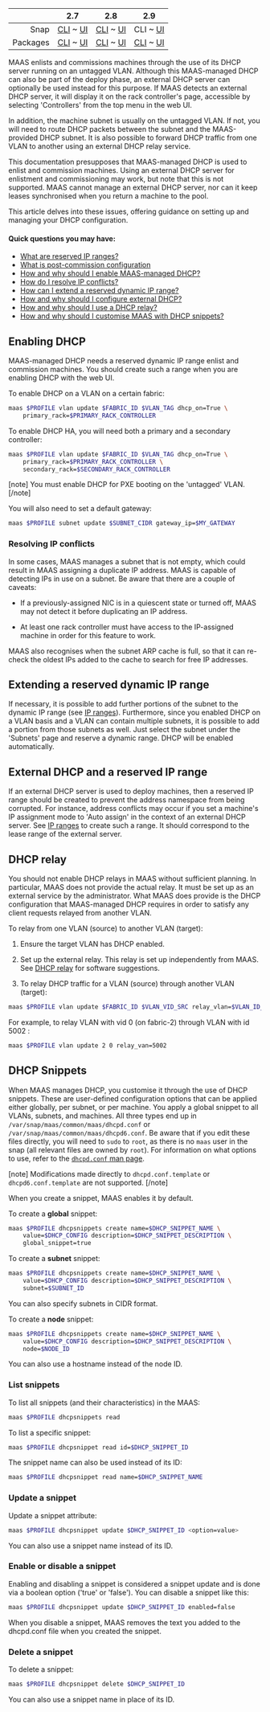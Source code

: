 <!-- deb-2-7-cli
||2.7|2.8|2.9|
|-----:|:-----:|:-----:|:-----:|
|Snap|[CLI](/t/managing-dhcp-snap-2-7-cli/2898) ~ [UI](/t/managing-dhcp-snap-2-7-ui/2899)|[CLI](/t/managing-dhcp-snap-2-8-cli/2900) ~ [UI](/t/managing-dhcp-snap-2-8-ui/2901)|[CLI](/t/managing-dhcp-snap-2-9-cli/2902) ~ [UI](/t/managing-dhcp-snap-2-9-ui/2903)|
|Packages|CLI ~ [UI](/t/managing-dhcp-deb-2-7-ui/2905)|[CLI](/t/managing-dhcp-deb-2-8-cli/2906) ~ [UI](/t/managing-dhcp-deb-2-8-ui/2907)|[CLI](/t/managing-dhcp-deb-2-9-cli/2908) ~ [UI](/t/managing-dhcp-deb-2-9-ui/2909)|
 deb-2-7-cli -->

<!-- deb-2-7-ui
||2.7|2.8|2.9|
|-----:|:-----:|:-----:|:-----:|
|Snap|[CLI](/t/managing-dhcp-snap-2-7-cli/2898) ~ [UI](/t/managing-dhcp-snap-2-7-ui/2899)|[CLI](/t/managing-dhcp-snap-2-8-cli/2900) ~ [UI](/t/managing-dhcp-snap-2-8-ui/2901)|[CLI](/t/managing-dhcp-snap-2-9-cli/2902) ~ [UI](/t/managing-dhcp-snap-2-9-ui/2903)|
|Packages|[CLI](/t/managing-dhcp-deb-2-7-cli/2904) ~ UI|[CLI](/t/managing-dhcp-deb-2-8-cli/2906) ~ [UI](/t/managing-dhcp-deb-2-8-ui/2907)|[CLI](/t/managing-dhcp-deb-2-9-cli/2908) ~ [UI](/t/managing-dhcp-deb-2-9-ui/2909)|
 deb-2-7-ui -->

<!-- deb-2-8-cli
||2.7|2.8|2.9|
|-----:|:-----:|:-----:|:-----:|
|Snap|[CLI](/t/managing-dhcp-snap-2-7-cli/2898) ~ [UI](/t/managing-dhcp-snap-2-7-ui/2899)|[CLI](/t/managing-dhcp-snap-2-8-cli/2900) ~ [UI](/t/managing-dhcp-snap-2-8-ui/2901)|[CLI](/t/managing-dhcp-snap-2-9-cli/2902) ~ [UI](/t/managing-dhcp-snap-2-9-ui/2903)|
|Packages|[CLI](/t/managing-dhcp-deb-2-7-cli/2904) ~ [UI](/t/managing-dhcp-deb-2-7-ui/2905)|CLI ~ [UI](/t/managing-dhcp-deb-2-8-ui/2907)|[CLI](/t/managing-dhcp-deb-2-9-cli/2908) ~ [UI](/t/managing-dhcp-deb-2-9-ui/2909)|
 deb-2-8-cli -->

<!-- deb-2-8-ui
||2.7|2.8|2.9|
|-----:|:-----:|:-----:|:-----:|
|Snap|[CLI](/t/managing-dhcp-snap-2-7-cli/2898) ~ [UI](/t/managing-dhcp-snap-2-7-ui/2899)|[CLI](/t/managing-dhcp-snap-2-8-cli/2900) ~ [UI](/t/managing-dhcp-snap-2-8-ui/2901)|[CLI](/t/managing-dhcp-snap-2-9-cli/2902) ~ [UI](/t/managing-dhcp-snap-2-9-ui/2903)|
|Packages|[CLI](/t/managing-dhcp-deb-2-7-cli/2904) ~ [UI](/t/managing-dhcp-deb-2-7-ui/2905)|[CLI](/t/managing-dhcp-deb-2-8-cli/2906) ~ UI|[CLI](/t/managing-dhcp-deb-2-9-cli/2908) ~ [UI](/t/managing-dhcp-deb-2-9-ui/2909)|
 deb-2-8-ui -->

<!-- deb-2-9-cli
||2.7|2.8|2.9|
|-----:|:-----:|:-----:|:-----:|
|Snap|[CLI](/t/managing-dhcp-snap-2-7-cli/2898) ~ [UI](/t/managing-dhcp-snap-2-7-ui/2899)|[CLI](/t/managing-dhcp-snap-2-8-cli/2900) ~ [UI](/t/managing-dhcp-snap-2-8-ui/2901)|[CLI](/t/managing-dhcp-snap-2-9-cli/2902) ~ [UI](/t/managing-dhcp-snap-2-9-ui/2903)|
|Packages|[CLI](/t/managing-dhcp-deb-2-7-cli/2904) ~ [UI](/t/managing-dhcp-deb-2-7-ui/2905)|[CLI](/t/managing-dhcp-deb-2-8-cli/2906) ~ [UI](/t/managing-dhcp-deb-2-8-ui/2907)|CLI ~ [UI](/t/managing-dhcp-deb-2-9-ui/2909)|
 deb-2-9-cli -->

<!-- deb-2-9-ui
||2.7|2.8|2.9|
|-----:|:-----:|:-----:|:-----:|
|Snap|[CLI](/t/managing-dhcp-snap-2-7-cli/2898) ~ [UI](/t/managing-dhcp-snap-2-7-ui/2899)|[CLI](/t/managing-dhcp-snap-2-8-cli/2900) ~ [UI](/t/managing-dhcp-snap-2-8-ui/2901)|[CLI](/t/managing-dhcp-snap-2-9-cli/2902) ~ [UI](/t/managing-dhcp-snap-2-9-ui/2903)|
|Packages|[CLI](/t/managing-dhcp-deb-2-7-cli/2904) ~ [UI](/t/managing-dhcp-deb-2-7-ui/2905)|[CLI](/t/managing-dhcp-deb-2-8-cli/2906) ~ [UI](/t/managing-dhcp-deb-2-8-ui/2907)|[CLI](/t/managing-dhcp-deb-2-9-cli/2908) ~ UI|
 deb-2-9-ui -->

<!-- snap-2-7-cli
||2.7|2.8|2.9|
|-----:|:-----:|:-----:|:-----:|
|Snap|CLI ~ [UI](/t/managing-dhcp-snap-2-7-ui/2899)|[CLI](/t/managing-dhcp-snap-2-8-cli/2900) ~ [UI](/t/managing-dhcp-snap-2-8-ui/2901)|[CLI](/t/managing-dhcp-snap-2-9-cli/2902) ~ [UI](/t/managing-dhcp-snap-2-9-ui/2903)|
|Packages|[CLI](/t/managing-dhcp-deb-2-7-cli/2904) ~ [UI](/t/managing-dhcp-deb-2-7-ui/2905)|[CLI](/t/managing-dhcp-deb-2-8-cli/2906) ~ [UI](/t/managing-dhcp-deb-2-8-ui/2907)|[CLI](/t/managing-dhcp-deb-2-9-cli/2908) ~ [UI](/t/managing-dhcp-deb-2-9-ui/2909)|
 snap-2-7-cli -->

<!-- snap-2-7-ui
||2.7|2.8|2.9|
|-----:|:-----:|:-----:|:-----:|
|Snap|[CLI](/t/managing-dhcp-snap-2-7-cli/2898) ~ UI|[CLI](/t/managing-dhcp-snap-2-8-cli/2900) ~ [UI](/t/managing-dhcp-snap-2-8-ui/2901)|[CLI](/t/managing-dhcp-snap-2-9-cli/2902) ~ [UI](/t/managing-dhcp-snap-2-9-ui/2903)|
|Packages|[CLI](/t/managing-dhcp-deb-2-7-cli/2904) ~ [UI](/t/managing-dhcp-deb-2-7-ui/2905)|[CLI](/t/managing-dhcp-deb-2-8-cli/2906) ~ [UI](/t/managing-dhcp-deb-2-8-ui/2907)|[CLI](/t/managing-dhcp-deb-2-9-cli/2908) ~ [UI](/t/managing-dhcp-deb-2-9-ui/2909)|
 snap-2-7-ui -->

<!-- snap-2-8-cli
||2.7|2.8|2.9|
|-----:|:-----:|:-----:|:-----:|
|Snap|[CLI](/t/managing-dhcp-snap-2-7-cli/2898) ~ [UI](/t/managing-dhcp-snap-2-7-ui/2899)|CLI ~ [UI](/t/managing-dhcp-snap-2-8-ui/2901)|[CLI](/t/managing-dhcp-snap-2-9-cli/2902) ~ [UI](/t/managing-dhcp-snap-2-9-ui/2903)|
|Packages|[CLI](/t/managing-dhcp-deb-2-7-cli/2904) ~ [UI](/t/managing-dhcp-deb-2-7-ui/2905)|[CLI](/t/managing-dhcp-deb-2-8-cli/2906) ~ [UI](/t/managing-dhcp-deb-2-8-ui/2907)|[CLI](/t/managing-dhcp-deb-2-9-cli/2908) ~ [UI](/t/managing-dhcp-deb-2-9-ui/2909)|
 snap-2-8-cli -->

<!-- snap-2-8-ui
||2.7|2.8|2.9|
|-----:|:-----:|:-----:|:-----:|
|Snap|[CLI](/t/managing-dhcp-snap-2-7-cli/2898) ~ [UI](/t/managing-dhcp-snap-2-7-ui/2899)|[CLI](/t/managing-dhcp-snap-2-8-cli/2900) ~ UI|[CLI](/t/managing-dhcp-snap-2-9-cli/2902) ~ [UI](/t/managing-dhcp-snap-2-9-ui/2903)|
|Packages|[CLI](/t/managing-dhcp-deb-2-7-cli/2904) ~ [UI](/t/managing-dhcp-deb-2-7-ui/2905)|[CLI](/t/managing-dhcp-deb-2-8-cli/2906) ~ [UI](/t/managing-dhcp-deb-2-8-ui/2907)|[CLI](/t/managing-dhcp-deb-2-9-cli/2908) ~ [UI](/t/managing-dhcp-deb-2-9-ui/2909)|
 snap-2-8-ui -->

||2.7|2.8|2.9|
|-----:|:-----:|:-----:|:-----:|
|Snap|[CLI](/t/managing-dhcp-snap-2-7-cli/2898) ~ [UI](/t/managing-dhcp-snap-2-7-ui/2899)|[CLI](/t/managing-dhcp-snap-2-8-cli/2900) ~ [UI](/t/managing-dhcp-snap-2-8-ui/2901)|CLI ~ [UI](/t/managing-dhcp-snap-2-9-ui/2903)|
|Packages|[CLI](/t/managing-dhcp-deb-2-7-cli/2904) ~ [UI](/t/managing-dhcp-deb-2-7-ui/2905)|[CLI](/t/managing-dhcp-deb-2-8-cli/2906) ~ [UI](/t/managing-dhcp-deb-2-8-ui/2907)|[CLI](/t/managing-dhcp-deb-2-9-cli/2908) ~ [UI](/t/managing-dhcp-deb-2-9-ui/2909)|

<!-- snap-2-9-ui
||2.7|2.8|2.9|
|-----:|:-----:|:-----:|:-----:|
|Snap|[CLI](/t/managing-dhcp-snap-2-7-cli/2898) ~ [UI](/t/managing-dhcp-snap-2-7-ui/2899)|[CLI](/t/managing-dhcp-snap-2-8-cli/2900) ~ [UI](/t/managing-dhcp-snap-2-8-ui/2901)|[CLI](/t/managing-dhcp-snap-2-9-cli/2902) ~ UI|
|Packages|[CLI](/t/managing-dhcp-deb-2-7-cli/2904) ~ [UI](/t/managing-dhcp-deb-2-7-ui/2905)|[CLI](/t/managing-dhcp-deb-2-8-cli/2906) ~ [UI](/t/managing-dhcp-deb-2-8-ui/2907)|[CLI](/t/managing-dhcp-deb-2-9-cli/2908) ~ [UI](/t/managing-dhcp-deb-2-9-ui/2909)|
 snap-2-9-ui -->

MAAS enlists and commissions machines through the use of its DHCP server running on an untagged VLAN. Although this MAAS-managed DHCP can also be part of the deploy phase, an external DHCP server can optionally be used instead for this purpose. If MAAS detects an external DHCP server, it will display it on the rack controller's page, accessible by selecting 'Controllers' from the top menu in the web UI.

In addition, the machine subnet is usually on the untagged VLAN. If not, you will need to route DHCP packets between the subnet and the MAAS-provided DHCP subnet. It is also possible to forward DHCP traffic from one VLAN to another using an external DHCP relay service.

This documentation presupposes that MAAS-managed DHCP is used to enlist and commission machines.  Using an external DHCP server for enlistment and commissioning may work, but note that this is not supported. MAAS cannot manage an external DHCP server, nor can it keep leases synchronised when you return a machine to the pool.

This article delves into these issues, offering guidance on setting up and managing your DHCP configuration.

#### Quick questions you may have: 

<!-- deb-2-7-cli
* [What are reserved IP ranges?](/t/concepts-and-terms/785#heading--ip-ranges)
* [What is post-commission configuration](/t/commission-machines/2472#heading--post-commission-configuration)
* [How and why should I enable MAAS-managed DHCP?](#heading--enabling-dhcp)
* [How do I resolve IP conflicts?](#heading--resolving-ip-conflicts)
* [How can I extend a reserved dynamic IP range?](#heading--extending-a-reserved-dynamic-ip-range)
* [How and why should I configure external  DHCP?](#heading--external-dhcp-and-a-reserved-ip-range)
* [How and why should I use a DHCP relay?](#heading--dhcp-relay)
* [How and why should I customise MAAS with DHCP snippets?](#heading--dhcp-snippets)
 deb-2-7-cli -->

<!-- deb-2-7-ui
* [What are reserved IP ranges?](/t/concepts-and-terms/785#heading--ip-ranges)
* [What is post-commission configuration](/t/commission-machines/2473#heading--post-commission-configuration)
* [How and why should I enable MAAS-managed DHCP?](#heading--enabling-dhcp)
* [How do I resolve IP conflicts?](#heading--resolving-ip-conflicts)
* [How can I extend a reserved dynamic IP range?](#heading--extending-a-reserved-dynamic-ip-range)
* [How and why should I configure external  DHCP?](#heading--external-dhcp-and-a-reserved-ip-range)
* [How and why should I use a DHCP relay?](#heading--dhcp-relay)
* [How and why should I customise MAAS with DHCP snippets?](#heading--dhcp-snippets)
 deb-2-7-ui -->

<!-- deb-2-8-cli
* [What are reserved IP ranges?](/t/concepts-and-terms/785#heading--ip-ranges)
* [What is post-commission configuration](/t/commission-machines/2474#heading--post-commission-configuration)
* [How and why should I enable MAAS-managed DHCP?](#heading--enabling-dhcp)
* [How do I resolve IP conflicts?](#heading--resolving-ip-conflicts)
* [How can I extend a reserved dynamic IP range?](#heading--extending-a-reserved-dynamic-ip-range)
* [How and why should I configure external  DHCP?](#heading--external-dhcp-and-a-reserved-ip-range)
* [How and why should I use a DHCP relay?](#heading--dhcp-relay)
* [How and why should I customise MAAS with DHCP snippets?](#heading--dhcp-snippets)
 deb-2-8-cli -->

<!-- deb-2-8-ui
* [What are reserved IP ranges?](/t/concepts-and-terms/785#heading--ip-ranges)
* [What is post-commission configuration](/t/commission-machines/2475#heading--post-commission-configuration)
* [How and why should I enable MAAS-managed DHCP?](#heading--enabling-dhcp)
* [How do I resolve IP conflicts?](#heading--resolving-ip-conflicts)
* [How can I extend a reserved dynamic IP range?](#heading--extending-a-reserved-dynamic-ip-range)
* [How and why should I configure external  DHCP?](#heading--external-dhcp-and-a-reserved-ip-range)
* [How and why should I use a DHCP relay?](#heading--dhcp-relay)
* [How and why should I customise MAAS with DHCP snippets?](#heading--dhcp-snippets)
 deb-2-8-ui -->

<!-- deb-2-9-cli
* [What are reserved IP ranges?](/t/concepts-and-terms/785#heading--ip-ranges)
* [What is post-commission configuration](/t/commission-machines/2476#heading--post-commission-configuration)
* [How and why should I enable MAAS-managed DHCP?](#heading--enabling-dhcp)
* [How do I resolve IP conflicts?](#heading--resolving-ip-conflicts)
* [How can I extend a reserved dynamic IP range?](#heading--extending-a-reserved-dynamic-ip-range)
* [How and why should I configure external  DHCP?](#heading--external-dhcp-and-a-reserved-ip-range)
* [How and why should I use a DHCP relay?](#heading--dhcp-relay)
* [How and why should I customise MAAS with DHCP snippets?](#heading--dhcp-snippets)
 deb-2-9-cli -->

<!-- deb-2-9-ui
* [What are reserved IP ranges?](/t/concepts-and-terms/785#heading--ip-ranges)
* [What is post-commission configuration](/t/commission-machines/2477#heading--post-commission-configuration)
* [How and why should I enable MAAS-managed DHCP?](#heading--enabling-dhcp)
* [How do I resolve IP conflicts?](#heading--resolving-ip-conflicts)
* [How can I extend a reserved dynamic IP range?](#heading--extending-a-reserved-dynamic-ip-range)
* [How and why should I configure external  DHCP?](#heading--external-dhcp-and-a-reserved-ip-range)
* [How and why should I use a DHCP relay?](#heading--dhcp-relay)
* [How and why should I customise MAAS with DHCP snippets?](#heading--dhcp-snippets)
 deb-2-9-ui -->

<!-- snap-2-7-cli
* [What are reserved IP ranges?](/t/concepts-and-terms/785#heading--ip-ranges)
* [What is post-commission configuration](/t/commission-machines/2466#heading--post-commission-configuration)
* [How and why should I enable MAAS-managed DHCP?](#heading--enabling-dhcp)
* [How do I resolve IP conflicts?](#heading--resolving-ip-conflicts)
* [How can I extend a reserved dynamic IP range?](#heading--extending-a-reserved-dynamic-ip-range)
* [How and why should I configure external  DHCP?](#heading--external-dhcp-and-a-reserved-ip-range)
* [How and why should I use a DHCP relay?](#heading--dhcp-relay)
* [How and why should I customise MAAS with DHCP snippets?](#heading--dhcp-snippets)
 snap-2-7-cli -->

<!-- snap-2-7-ui
* [What are reserved IP ranges?](/t/concepts-and-terms/785#heading--ip-ranges)
* [What is post-commission configuration](/t/commission-machines/2467#heading--post-commission-configuration)
* [How and why should I enable MAAS-managed DHCP?](#heading--enabling-dhcp)
* [How do I resolve IP conflicts?](#heading--resolving-ip-conflicts)
* [How can I extend a reserved dynamic IP range?](#heading--extending-a-reserved-dynamic-ip-range)
* [How and why should I configure external  DHCP?](#heading--external-dhcp-and-a-reserved-ip-range)
* [How and why should I use a DHCP relay?](#heading--dhcp-relay)
* [How and why should I customise MAAS with DHCP snippets?](#heading--dhcp-snippets)
 snap-2-7-ui -->

<!-- snap-2-8-cli
* [What are reserved IP ranges?](/t/concepts-and-terms/785#heading--ip-ranges)
* [What is post-commission configuration](/t/commission-machines/2468#heading--post-commission-configuration)
* [How and why should I enable MAAS-managed DHCP?](#heading--enabling-dhcp)
* [How do I resolve IP conflicts?](#heading--resolving-ip-conflicts)
* [How can I extend a reserved dynamic IP range?](#heading--extending-a-reserved-dynamic-ip-range)
* [How and why should I configure external  DHCP?](#heading--external-dhcp-and-a-reserved-ip-range)
* [How and why should I use a DHCP relay?](#heading--dhcp-relay)
* [How and why should I customise MAAS with DHCP snippets?](#heading--dhcp-snippets)
 snap-2-8-cli -->

<!-- snap-2-8-ui
* [What are reserved IP ranges?](/t/concepts-and-terms/785#heading--ip-ranges)
* [What is post-commission configuration](/t/commission-machines/2469#heading--post-commission-configuration)
* [How and why should I enable MAAS-managed DHCP?](#heading--enabling-dhcp)
* [How do I resolve IP conflicts?](#heading--resolving-ip-conflicts)
* [How can I extend a reserved dynamic IP range?](#heading--extending-a-reserved-dynamic-ip-range)
* [How and why should I configure external  DHCP?](#heading--external-dhcp-and-a-reserved-ip-range)
* [How and why should I use a DHCP relay?](#heading--dhcp-relay)
* [How and why should I customise MAAS with DHCP snippets?](#heading--dhcp-snippets)
 snap-2-8-ui -->

* [What are reserved IP ranges?](/t/concepts-and-terms/785#heading--ip-ranges)
* [What is post-commission configuration](/t/commission-machines/2470#heading--post-commission-configuration)
* [How and why should I enable MAAS-managed DHCP?](#heading--enabling-dhcp)
* [How do I resolve IP conflicts?](#heading--resolving-ip-conflicts)
* [How can I extend a reserved dynamic IP range?](#heading--extending-a-reserved-dynamic-ip-range)
* [How and why should I configure external  DHCP?](#heading--external-dhcp-and-a-reserved-ip-range)
* [How and why should I use a DHCP relay?](#heading--dhcp-relay)
* [How and why should I customise MAAS with DHCP snippets?](#heading--dhcp-snippets)

<!-- snap-2-9-ui
* [What are reserved IP ranges?](/t/concepts-and-terms/785#heading--ip-ranges)
* [What is post-commission configuration](/t/commission-machines/2471#heading--post-commission-configuration)
* [How and why should I enable MAAS-managed DHCP?](#heading--enabling-dhcp)
* [How do I resolve IP conflicts?](#heading--resolving-ip-conflicts)
* [How can I extend a reserved dynamic IP range?](#heading--extending-a-reserved-dynamic-ip-range)
* [How and why should I configure external  DHCP?](#heading--external-dhcp-and-a-reserved-ip-range)
* [How and why should I use a DHCP relay?](#heading--dhcp-relay)
* [How and why should I customise MAAS with DHCP snippets?](#heading--dhcp-snippets)
 snap-2-9-ui -->

<h2 id="heading--enabling-dhcp">Enabling DHCP</h2>

MAAS-managed DHCP needs a reserved dynamic IP range enlist and commission machines. You should create such a range when you are enabling DHCP with the web UI.

<!-- snap-2-7-ui snap-2-8-ui snap-2-9-ui deb-2-7-ui deb-2-8-ui deb-2-9-ui
To enable MAAS-managed DHCP, under the 'Subnets' page select the desired VLAN and then:

1.  Under the 'Take action' button select 'Provide DHCP'. A new window will appear.
2.  Select the primary rack controller. For DHCP HA, select both the primary and the secondary.
3.  Create a reserved, dynamic IP range. Fill in the fields 'Dynamic range start IP' and 'Dynamic range end IP'.
4.  Apply your changes with the 'Provide DHCP' button.

<a href="https://discourse.maas.io/uploads/default/original/1X/6727ac9a78a11e0ec602a5cb646a5776eff67677.png" target = "_blank"><img src="https://discourse.maas.io/uploads/default/original/1X/6727ac9a78a11e0ec602a5cb646a5776eff67677.png"></a>

Now, addresses in this range will get assigned to machines that are being either enlisted or commissioned.  In addition, if you are deploying a machine that has an interface connected to the untagged VLAN, and it has an IP assignment mode set to 'DHCP,' then it will also get an address in this range.
snap-2-7-ui snap-2-8-ui snap-2-9-ui deb-2-7-ui deb-2-8-ui deb-2-9-ui -->

To enable DHCP on a VLAN on a certain fabric:

``` bash
maas $PROFILE vlan update $FABRIC_ID $VLAN_TAG dhcp_on=True \
    primary_rack=$PRIMARY_RACK_CONTROLLER
```

To enable DHCP HA, you will need both a primary and a secondary controller:

``` bash
maas $PROFILE vlan update $FABRIC_ID $VLAN_TAG dhcp_on=True \
    primary_rack=$PRIMARY_RACK_CONTROLLER \
    secondary_rack=$SECONDARY_RACK_CONTROLLER 
```

[note]
You must enable DHCP for PXE booting on the 'untagged' VLAN.
[/note]

You will also need to set a default gateway:

``` bash
maas $PROFILE subnet update $SUBNET_CIDR gateway_ip=$MY_GATEWAY
```


<h3 id="heading--resolving-ip-conflicts">Resolving IP conflicts</h3>

In some cases, MAAS manages a subnet that is not empty, which could result in MAAS assigning a duplicate IP address.  MAAS is capable of detecting IPs in use on a subnet.  Be aware that there are a couple of caveats:

* If a previously-assigned NIC is in a quiescent state or turned off, MAAS may not detect it before duplicating an IP address.

* At least one rack controller must have access to the IP-assigned machine in order for this feature to work.

MAAS also recognises when the subnet ARP cache is full, so that it can re-check the oldest IPs added to the cache to search for free IP addresses.

<h2 id="heading--extending-a-reserved-dynamic-ip-range">Extending a reserved dynamic IP range</h2>

<!-- deb-2-7-cli
If necessary, it is possible to add further portions of the subnet to the dynamic IP range (see [IP ranges](/t/ip-ranges/2760)). Furthermore, since you enabled DHCP on a VLAN basis and a VLAN can contain multiple subnets, it is possible to add a portion from those subnets as well. Just select the subnet under the 'Subnets' page and reserve a dynamic range. DHCP will be enabled automatically.
 deb-2-7-cli -->

<!-- deb-2-7-ui
If necessary, it is possible to add further portions of the subnet to the dynamic IP range (see [IP ranges](/t/ip-ranges/2761)). Furthermore, since you enabled DHCP on a VLAN basis and a VLAN can contain multiple subnets, it is possible to add a portion from those subnets as well. Just select the subnet under the 'Subnets' page and reserve a dynamic range. DHCP will be enabled automatically.
 deb-2-7-ui -->

<!-- deb-2-8-cli
If necessary, it is possible to add further portions of the subnet to the dynamic IP range (see [IP ranges](/t/ip-ranges/2762)). Furthermore, since you enabled DHCP on a VLAN basis and a VLAN can contain multiple subnets, it is possible to add a portion from those subnets as well. Just select the subnet under the 'Subnets' page and reserve a dynamic range. DHCP will be enabled automatically.
 deb-2-8-cli -->

<!-- deb-2-8-ui
If necessary, it is possible to add further portions of the subnet to the dynamic IP range (see [IP ranges](/t/ip-ranges/2763)). Furthermore, since you enabled DHCP on a VLAN basis and a VLAN can contain multiple subnets, it is possible to add a portion from those subnets as well. Just select the subnet under the 'Subnets' page and reserve a dynamic range. DHCP will be enabled automatically.
 deb-2-8-ui -->

<!-- deb-2-9-cli
If necessary, it is possible to add further portions of the subnet to the dynamic IP range (see [IP ranges](/t/ip-ranges/2764)). Furthermore, since you enabled DHCP on a VLAN basis and a VLAN can contain multiple subnets, it is possible to add a portion from those subnets as well. Just select the subnet under the 'Subnets' page and reserve a dynamic range. DHCP will be enabled automatically.
 deb-2-9-cli -->

<!-- deb-2-9-ui
If necessary, it is possible to add further portions of the subnet to the dynamic IP range (see [IP ranges](/t/ip-ranges/2765)). Furthermore, since you enabled DHCP on a VLAN basis and a VLAN can contain multiple subnets, it is possible to add a portion from those subnets as well. Just select the subnet under the 'Subnets' page and reserve a dynamic range. DHCP will be enabled automatically.
 deb-2-9-ui -->

<!-- snap-2-7-cli
If necessary, it is possible to add further portions of the subnet to the dynamic IP range (see [IP ranges](/t/ip-ranges/2754)). Furthermore, since you enabled DHCP on a VLAN basis and a VLAN can contain multiple subnets, it is possible to add a portion from those subnets as well. Just select the subnet under the 'Subnets' page and reserve a dynamic range. DHCP will be enabled automatically.
 snap-2-7-cli -->

<!-- snap-2-7-ui
If necessary, it is possible to add further portions of the subnet to the dynamic IP range (see [IP ranges](/t/ip-ranges/2755)). Furthermore, since you enabled DHCP on a VLAN basis and a VLAN can contain multiple subnets, it is possible to add a portion from those subnets as well. Just select the subnet under the 'Subnets' page and reserve a dynamic range. DHCP will be enabled automatically.
 snap-2-7-ui -->

<!-- snap-2-8-cli
If necessary, it is possible to add further portions of the subnet to the dynamic IP range (see [IP ranges](/t/ip-ranges/2756)). Furthermore, since you enabled DHCP on a VLAN basis and a VLAN can contain multiple subnets, it is possible to add a portion from those subnets as well. Just select the subnet under the 'Subnets' page and reserve a dynamic range. DHCP will be enabled automatically.
 snap-2-8-cli -->

<!-- snap-2-8-ui
If necessary, it is possible to add further portions of the subnet to the dynamic IP range (see [IP ranges](/t/ip-ranges/2757)). Furthermore, since you enabled DHCP on a VLAN basis and a VLAN can contain multiple subnets, it is possible to add a portion from those subnets as well. Just select the subnet under the 'Subnets' page and reserve a dynamic range. DHCP will be enabled automatically.
 snap-2-8-ui -->

If necessary, it is possible to add further portions of the subnet to the dynamic IP range (see [IP ranges](/t/ip-ranges/2758)). Furthermore, since you enabled DHCP on a VLAN basis and a VLAN can contain multiple subnets, it is possible to add a portion from those subnets as well. Just select the subnet under the 'Subnets' page and reserve a dynamic range. DHCP will be enabled automatically.

<!-- snap-2-9-ui
If necessary, it is possible to add further portions of the subnet to the dynamic IP range (see [IP ranges](/t/ip-ranges/2759)). Furthermore, since you enabled DHCP on a VLAN basis and a VLAN can contain multiple subnets, it is possible to add a portion from those subnets as well. Just select the subnet under the 'Subnets' page and reserve a dynamic range. DHCP will be enabled automatically.
 snap-2-9-ui -->

<h2 id="heading--external-dhcp-and-a-reserved-ip-range">External DHCP and a reserved IP range</h2>

<!-- deb-2-7-cli
If an external DHCP server is used to deploy machines, then a reserved IP range should be created to prevent the address namespace from being corrupted. For instance, address conflicts may occur if you set a machine's IP assignment mode to 'Auto assign' in the context of an external DHCP server. See [IP ranges](/t/ip-ranges/2760) to create such a range. It should correspond to the lease range of the external server.
 deb-2-7-cli -->

<!-- deb-2-7-ui
If an external DHCP server is used to deploy machines, then a reserved IP range should be created to prevent the address namespace from being corrupted. For instance, address conflicts may occur if you set a machine's IP assignment mode to 'Auto assign' in the context of an external DHCP server. See [IP ranges](/t/ip-ranges/2761) to create such a range. It should correspond to the lease range of the external server.
 deb-2-7-ui -->

<!-- deb-2-8-cli
If an external DHCP server is used to deploy machines, then a reserved IP range should be created to prevent the address namespace from being corrupted. For instance, address conflicts may occur if you set a machine's IP assignment mode to 'Auto assign' in the context of an external DHCP server. See [IP ranges](/t/ip-ranges/2762) to create such a range. It should correspond to the lease range of the external server.
 deb-2-8-cli -->

<!-- deb-2-8-ui
If an external DHCP server is used to deploy machines, then a reserved IP range should be created to prevent the address namespace from being corrupted. For instance, address conflicts may occur if you set a machine's IP assignment mode to 'Auto assign' in the context of an external DHCP server. See [IP ranges](/t/ip-ranges/2763) to create such a range. It should correspond to the lease range of the external server.
 deb-2-8-ui -->

<!-- deb-2-9-cli
If an external DHCP server is used to deploy machines, then a reserved IP range should be created to prevent the address namespace from being corrupted. For instance, address conflicts may occur if you set a machine's IP assignment mode to 'Auto assign' in the context of an external DHCP server. See [IP ranges](/t/ip-ranges/2764) to create such a range. It should correspond to the lease range of the external server.
 deb-2-9-cli -->

<!-- deb-2-9-ui
If an external DHCP server is used to deploy machines, then a reserved IP range should be created to prevent the address namespace from being corrupted. For instance, address conflicts may occur if you set a machine's IP assignment mode to 'Auto assign' in the context of an external DHCP server. See [IP ranges](/t/ip-ranges/2765) to create such a range. It should correspond to the lease range of the external server.
 deb-2-9-ui -->

<!-- snap-2-7-cli
If an external DHCP server is used to deploy machines, then a reserved IP range should be created to prevent the address namespace from being corrupted. For instance, address conflicts may occur if you set a machine's IP assignment mode to 'Auto assign' in the context of an external DHCP server. See [IP ranges](/t/ip-ranges/2754) to create such a range. It should correspond to the lease range of the external server.
 snap-2-7-cli -->

<!-- snap-2-7-ui
If an external DHCP server is used to deploy machines, then a reserved IP range should be created to prevent the address namespace from being corrupted. For instance, address conflicts may occur if you set a machine's IP assignment mode to 'Auto assign' in the context of an external DHCP server. See [IP ranges](/t/ip-ranges/2755) to create such a range. It should correspond to the lease range of the external server.
 snap-2-7-ui -->

<!-- snap-2-8-cli
If an external DHCP server is used to deploy machines, then a reserved IP range should be created to prevent the address namespace from being corrupted. For instance, address conflicts may occur if you set a machine's IP assignment mode to 'Auto assign' in the context of an external DHCP server. See [IP ranges](/t/ip-ranges/2756) to create such a range. It should correspond to the lease range of the external server.
 snap-2-8-cli -->

<!-- snap-2-8-ui
If an external DHCP server is used to deploy machines, then a reserved IP range should be created to prevent the address namespace from being corrupted. For instance, address conflicts may occur if you set a machine's IP assignment mode to 'Auto assign' in the context of an external DHCP server. See [IP ranges](/t/ip-ranges/2757) to create such a range. It should correspond to the lease range of the external server.
 snap-2-8-ui -->

If an external DHCP server is used to deploy machines, then a reserved IP range should be created to prevent the address namespace from being corrupted. For instance, address conflicts may occur if you set a machine's IP assignment mode to 'Auto assign' in the context of an external DHCP server. See [IP ranges](/t/ip-ranges/2758) to create such a range. It should correspond to the lease range of the external server.

<!-- snap-2-9-ui
If an external DHCP server is used to deploy machines, then a reserved IP range should be created to prevent the address namespace from being corrupted. For instance, address conflicts may occur if you set a machine's IP assignment mode to 'Auto assign' in the context of an external DHCP server. See [IP ranges](/t/ip-ranges/2759) to create such a range. It should correspond to the lease range of the external server.
 snap-2-9-ui -->

<h2 id="heading--dhcp-relay">DHCP relay</h2>

You should not enable DHCP relays in MAAS without sufficient planning.  In particular, MAAS does not provide the actual relay. It must be set up as an external service by the administrator. What MAAS does provide is the DHCP configuration that MAAS-managed DHCP requires in order to satisfy any client requests relayed from another VLAN.

To relay from one VLAN (source) to another VLAN (target):

1.  Ensure the target VLAN has DHCP enabled.

2.  Set up the external relay. This relay is set up independently from MAAS. See [DHCP relay](/t/concepts-and-terms/785#heading--dhcp-relay) for software suggestions.

<!-- snap-2-7-ui snap-2-8-ui snap-2-9-ui deb-2-7-ui deb-2-8-ui deb-2-9-ui
3.  Configure MAAS-managed DHCP. Navigate to the source VLAN page and select the 'Relay DHCP' action. Fill in the fields in the resulting form. The crucial setting is the target VLAN ('Relay VLAN'). Press the 'Relay DHCP' button to finish.
snap-2-7-ui snap-2-8-ui snap-2-9-ui deb-2-7-ui deb-2-8-ui deb-2-9-ui -->

3. To relay DHCP traffic for a VLAN (source) through another VLAN (target):

``` bash
maas $PROFILE vlan update $FABRIC_ID $VLAN_VID_SRC relay_vlan=$VLAN_ID_TARGET
```

For example, to relay VLAN with vid 0 (on fabric-2) through VLAN with id 5002 :

``` bash
maas $PROFILE vlan update 2 0 relay_van=5002
```


<h2 id="heading--dhcp-snippets">DHCP Snippets</h2>

<!-- deb-2-7-ui deb-2-7-cli deb-2-8-ui deb-2-8-cli deb-2-9-ui deb-2-9-cli
When MAAS manages DHCP, you customise it through the use of DHCP snippets. These are user-defined configuration options that can be applied either globally, per subnet, or per machine. You apply a global snippet to all VLANs, subnets, and machines. All three types end up in `/var/lib/maas/dhcpd.conf` or `/var/lib/maas/dhcpd6.conf`. For information on what options to use, refer to the [`dhcpd.conf` man page](http://manpages.ubuntu.com/cgi-bin/search.py?q=dhcpd.conf).
deb-2-7-ui deb-2-7-cli deb-2-8-ui deb-2-8-cli deb-2-9-ui deb-2-9-cli -->

When MAAS manages DHCP, you customise it through the use of DHCP snippets. These are user-defined configuration options that can be applied either globally, per subnet, or per machine. You apply a global snippet to all VLANs, subnets, and machines. All three types end up in `/var/snap/maas/common/maas/dhcpd.conf` or `/var/snap/maas/common/maas/dhcpd6.conf`. Be aware that if you edit these files directly, you will need to `sudo` to `root`, as there is no `maas` user in the snap (all relevant files are owned by `root`). For information on what options to use, refer to the [`dhcpd.conf` man page](http://manpages.ubuntu.com/cgi-bin/search.py?q=dhcpd.conf).

[note]
Modifications made directly to `dhcpd.conf.template` or `dhcpd6.conf.template` are not supported.
[/note]

<!-- snap-2-7-ui snap-2-8-ui snap-2-9-ui deb-2-7-ui deb-2-8-ui deb-2-9-ui
To manage snippets, as an admin, open the 'Settings' page and click on the 'DHCP snippets' tab.

For example, to create a new snippet press 'Add custom snippet'. In the resulting window, choose a name and type for it and enter its associated DHCP configuration. Click 'Save snippet' to apply the change, and make sure to activate the checkbox in the 'Enabled' column of the snippets list.

<a href="https://discourse.maas.io/uploads/default/original/1X/a3247c726ed9e3e5d7a99becd89920e81aaa86f7.png" target = "_blank"><img src="https://discourse.maas.io/uploads/default/original/1X/a3247c726ed9e3e5d7a99becd89920e81aaa86f7.png"></a>
snap-2-7-ui snap-2-8-ui snap-2-9-ui deb-2-7-ui deb-2-8-ui deb-2-9-ui -->

When you create a snippet, MAAS enables it by default.

To create a **global** snippet:

``` bash
maas $PROFILE dhcpsnippets create name=$DHCP_SNIPPET_NAME \
    value=$DHCP_CONFIG description=$DHCP_SNIPPET_DESCRIPTION \
    global_snippet=true
```

To create a **subnet** snippet:

``` bash
maas $PROFILE dhcpsnippets create name=$DHCP_SNIPPET_NAME \
    value=$DHCP_CONFIG description=$DHCP_SNIPPET_DESCRIPTION \
    subnet=$SUBNET_ID
```

You can also specify subnets in CIDR format.

To create a **node** snippet:

``` bash
maas $PROFILE dhcpsnippets create name=$DHCP_SNIPPET_NAME \
    value=$DHCP_CONFIG description=$DHCP_SNIPPET_DESCRIPTION \
    node=$NODE_ID
```

You can also use a hostname instead of the node ID.

<h3 id="heading--list-snippets">List snippets</h3>

To list all snippets (and their characteristics) in the MAAS:

``` bash
maas $PROFILE dhcpsnippets read
```

To list a specific snippet:

``` bash
maas $PROFILE dhcpsnippet read id=$DHCP_SNIPPET_ID
```

The snippet name can also be used instead of its ID:

``` bash
maas $PROFILE dhcpsnippet read name=$DHCP_SNIPPET_NAME
```

<h3 id="heading--update-a-snippet">Update a snippet</h3>

Update a snippet attribute:

``` bash
maas $PROFILE dhcpsnippet update $DHCP_SNIPPET_ID <option=value>
```

You can also use a snippet name instead of its ID.

<h3 id="heading--enable-or-disable-a-snippet">Enable or disable a snippet</h3>

Enabling and disabling a snippet is considered a snippet update and is done via a boolean option ('true' or 'false'). You can disable a snippet like this:

``` bash
maas $PROFILE dhcpsnippet update $DHCP_SNIPPET_ID enabled=false
```

When you disable a snippet, MAAS removes the text you added to the dhcpd.conf file when you created the snippet.

<h3 id="heading--delete-a-snippet">Delete a snippet</h3>

To delete a snippet:

``` bash
maas $PROFILE dhcpsnippet delete $DHCP_SNIPPET_ID
```

You can also use a snippet name in place of its ID.